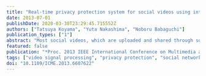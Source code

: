 ```yaml
---
title: "Real-time privacy protection system for social videos using intentionally-captured persons detection"
date: 2013-07-01
publishDate: 2020-03-30T23:29:45.715552Z
authors: ["Tatsuya Koyama", "Yuta Nakashima", "Noboru Babaguchi"]
publication_types: ["1"]
abstract: "Most social videos, which are uploaded and shared through social networking services (SNSs), e.g., YouTube and Facebook, contain not only intentionally-captured persons (ICPs) but also non-ICPs who are unexpectedly framed in, such as passers-by. Sharing such social videos may infringe on the non-ICPs' privacy but not on the ICPs' in many cases; however, existing systems for video privacy protection simply obscure persons without distinguishing ICPs from non-ICPs. This naive obscuration may spoil the videos. Since this is a critical problem especially for social videos, in this paper, we propose a novel system for automatically generating privacy-protected videos in real-time. Our system localizes ICPs and non-ICPs using ICP detection leveraging the spatial and temporal consistency of ICPs/non-ICPs and obscures the non-ICPs. We have experimentally evaluated the performance of ICP detection and demonstrated the applicability of our system."
featured: false
publication: "*Proc. 2013 IEEE International Conference on Multimedia and Expo (ICME)*"
tags: ["video signal processing", "privacy protection", "social networking services", "Abstracts", "data privacy", "ICP", "Intentionally-captured person", "intentionally-captured persons", "intentionally-captured persons detection", "nonICP", "nonintentionally-captured persons", "privacy-protected videos", "Random access memory", "real-time", "real-time privacy protection system", "security of data", "social networking (online)", "social videos"]
doi: "10.1109/ICME.2013.6607622"
---
```


